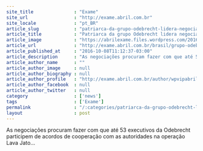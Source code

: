 ```yaml
---
site_title               : "Exame"
site_url                 : "http://exame.abril.com.br"
site_locale              : "pt_BR"
article_slug             : "patriarca-da-grupo-odebrecht-lidera-negociacao-na-lava-jato"
article_title            : "Patriarca da grupo Odebrecht lidera negociação na Lava Jato"
article_image            : "https://abrilexame.files.wordpress.com/2016/10/size_960_16_9_odebrecht-fachada.jpg?quality=70&strip=all&w=960"
article_url              : "http://exame.abril.com.br/brasil/grupo-odebrecht-acordo-lava-jato/"
article_published_at     : "2016-10-08T11:12:37-03:00"
article_description      : "As negociações procuram fazer com que até 53 executivos da Odebrecht participem de acordos de cooperação com as autoridades na operação Lava Jato..."
article_author_name      : ""
article_author_image     : null
article_author_biography : null
article_author_profile   : "http://exame.abril.com.br/author/wpvipabril/"
article_author_facebook  : null
article_author_twitter   : null
category                 : ['news']
tags                     : ['Exame']
permalink                : "/:categories/patriarca-da-grupo-odebrecht-lidera-negociacao-na-lava-jato/"
layout                   : post
---
```


As negociações procuram fazer com que até 53 executivos da Odebrecht participem de acordos de cooperação com as autoridades na operação Lava Jato...
